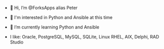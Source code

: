 - 👋 Hi, I’m @ForksApps alias Peter
- 👀 I'm interested in Python and Ansible at this time
- 🌱 I’m currently learning Python and Ansible

-  I like: Oracle, PostgreSQL, MySQL, SQLite, Linux RHEL, AIX, Delphi, RAD Studio

<!---
ForksApps/ForksApps is a ✨ special ✨ repository because its `README.md` (this file) appears on your GitHub profile.
You can click the Preview link to take a look at your changes.
--->
